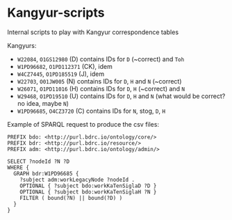 # Kangyur-scripts
Internal scripts to play with Kangyur correspondence tables

Kangyurs:

- `W22084`, `O1GS12980` (D) contains IDs for `D` (~correct) and `Toh`
- `W1PD96682`, `O1PD112371` (CK), idem
- `W4CZ7445`, `O1PD185519` (J), idem
- `W22703`, `O01JW005` (N) contains IDs for `D`, `H` and `N` (~correct)
- `W26071`, `O1PD11016` (H) contains IDs for `D`, `H` (~correct) and `N`
- `W29468`, `O1PD19510` (U) contains IDs for `D`, `H` and `N` (what would be correct? no idea, maybe `N`)
- `W1PD96685`, `O4CZ3720` (C) contains IDs for `N`, stog, `D`, `H`


Example of SPARQL request to produce the csv files:

```
PREFIX bdo: <http://purl.bdrc.io/ontology/core/>
PREFIX bdr: <http://purl.bdrc.io/resource/>
PREFIX adm: <http://purl.bdrc.io/ontology/admin/>

SELECT ?nodeId ?N ?D
WHERE {
  GRAPH bdr:W1PD96685 {
  	?subject adm:workLegacyNode ?nodeId .
  	OPTIONAL { ?subject bdo:workKaTenSiglaD ?D }
  	OPTIONAL { ?subject bdo:workKaTenSiglaH ?N }
  	FILTER ( bound(?N) || bound(?D) )
  }
}
```